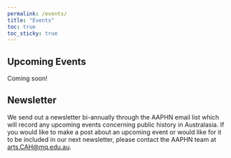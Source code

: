 ```yaml
---
permalink: /events/
title: "Events"
toc: true
toc_sticky: true
---
```

## Upcoming Events
Coming soon!

## Newsletter
We send out a newsletter bi-annually through the AAPHN email list which will record any upcoming events concerning public history in Australasia. If you would like to make a post about an upcoming event or would like for it to be included in our next newsletter, please contact the AAPHN team at <arts.CAH@mq.edu.au>.
